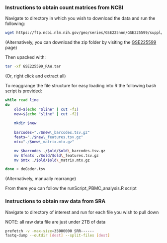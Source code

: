 ### Instructions to obtain count matrices from NCBI
Navigate to directory in which you wish to download the data and run the following:
```sh
wget https://ftp.ncbi.nlm.nih.gov/geo/series/GSE225nnn/GSE225599/suppl/GSE225599_RAW.tar
```
(Alternatively, you can download the zip folder by visiting the [GSE225599](https://www.ncbi.nlm.nih.gov/geo/query/acc.cgi?acc=GSE225599) page)


Then upacked with:
```sh
tar -xf GSE225599_RAW.tar
```
(Or, right click and extract all)


To reaggrange the file structure for easy loading into R the following bash script is provided:
```sh
while read line
do
    old=$(echo "$line" | cut -f1)
    new=$(echo "$line" | cut -f2)
    
    mkdir $new
    
    barcodes="./$new\_barcodes.tsv.gz"
    feats="./$new\_features.tsv.gz"
    mtx="./$new\_matrix.mtx.gz"

    mv $barcodes ./$old/$old\_barcodes.tsv.gz
    mv $feats ./$old/$old\_features.tsv.gz
    mv $mtx ./$old/$old\_matrix.mtx.gz

done < deCoder.tsv
```
(Alternatively, manually rearrange)


From there you can follow the runScript_PBMC_analysis.R script


### Instructions to obtain raw data from SRA
Navigate to directory of interest and run for each file you wish to pull down

NOTE: all raw data file are just under 2TB of data
```sh
prefetch -v -max-size=35000000 SRR------
fastq-dump --outdir [dest] --split-files [dest]
```
